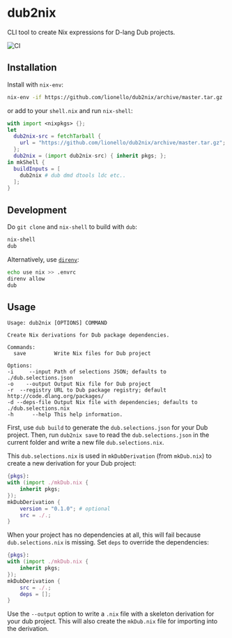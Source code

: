 # dub2nix
CLI tool to create Nix expressions for D-lang Dub projects.

![CI](https://github.com/lionello/dub2nix/workflows/CI/badge.svg)

## Installation
Install with `nix-env`:
```sh
nix-env -if https://github.com/lionello/dub2nix/archive/master.tar.gz
```
or add to your `shell.nix` and run `nix-shell`:
```nix
with import <nixpkgs> {};
let
  dub2nix-src = fetchTarball {
    url = "https://github.com/lionello/dub2nix/archive/master.tar.gz";
  };
  dub2nix = (import dub2nix-src) { inherit pkgs; };
in mkShell {
  buildInputs = [
    dub2nix # dub dmd dtools ldc etc..
  ];
}
```

## Development
Do `git clone` and `nix-shell` to build with `dub`:
```sh
nix-shell
dub
```
Alternatively, use [`direnv`](https://direnv.net):
```sh
echo use nix >> .envrc
direnv allow
dub
```

## Usage
```
Usage: dub2nix [OPTIONS] COMMAND

Create Nix derivations for Dub package dependencies.

Commands:
  save         Write Nix files for Dub project

Options:
-i     --input Path of selections JSON; defaults to ./dub.selections.json
-o    --output Output Nix file for Dub project
-r  --registry URL to Dub package registry; default http://code.dlang.org/packages/
-d --deps-file Output Nix file with dependencies; defaults to ./dub.selections.nix
-h      --help This help information.
```
First, use `dub build` to generate the `dub.selections.json` for your Dub project.
Then, run `dub2nix save` to read the `dub.selections.json` in the current folder and write a new file `dub.selections.nix`.

This `dub.selections.nix` is used in `mkDubDerivation` (from `mkDub.nix`) to create a new derivation for your Dub project:
```nix
{pkgs}:
with (import ./mkDub.nix {
    inherit pkgs;
});
mkDubDerivation {
    version = "0.1.0"; # optional
    src = ./.;
}
```

When your project has no dependencies at all, this will fail because `dub.selections.nix` is missing. Set `deps` to override the dependencies:
```nix
{pkgs}:
with (import ./mkDub.nix {
    inherit pkgs;
});
mkDubDerivation {
    src = ./.;
    deps = [];
}
```

Use the `--output` option to write a `.nix` file with a skeleton derivation for your dub project. This will also create the `mkDub.nix` file for importing into the derivation.
